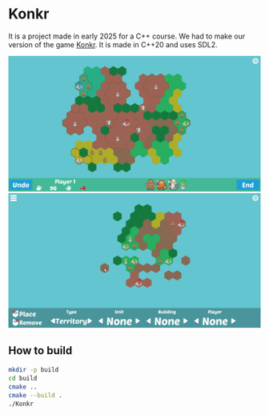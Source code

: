 # Konkr
It is a project made in early 2025 for a C++ course. We had to make our version of the game [Konkr](https://konkr.io/). It is made in C++20 and uses SDL2. 

![img](imgs/img1.png)
![img](imgs/img2.png)

## How to build
```sh
mkdir -p build
cd build
cmake ..
cmake --build .
./Konkr
```
